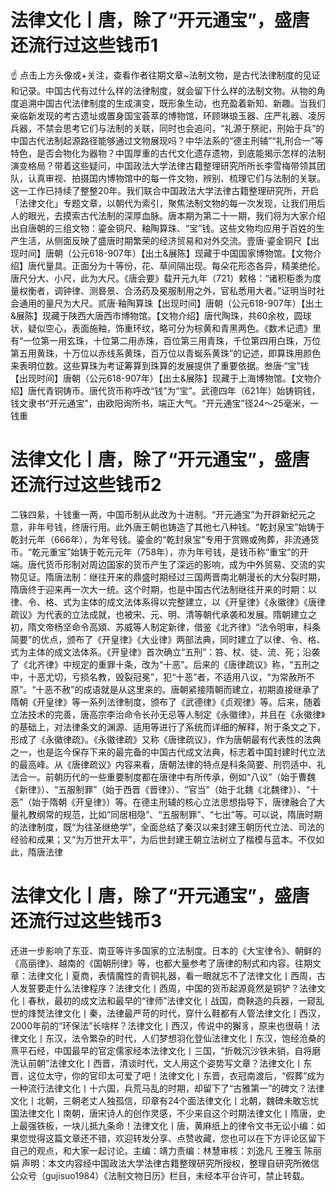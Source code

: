 # 法律文化丨唐，除了“开元通宝”，盛唐还流行过这些钱币1

☝ 点击上方头像或+关注，查看作者往期文章~法制文物，是古代法律制度的见证和记录。中国古代有过什么样的法律制度，就会留下什么样的法制文物。从物的角度追溯中国古代法律制度的生成演变，既形象生动，也充盈着新知、新趣。当我们亲临新发现的考古遗址或置身国宝荟萃的博物馆，环顾琳琅玉器、庄严礼器、凌厉兵器，不禁会思考它们与法制的关联，同时也会追问，“礼源于祭祀，刑始于兵”的中国古代法制起源路径能够通过文物展现吗？中华法系的“德主刑辅”“礼刑合一”等特色，是否会物化为器物？中国厚重的古代文化遗存遗物，到底能揭示怎样的法制演变格局？带着这些疑问，中国政法大学法律古籍整理研究所所长李雪梅带领其团队，认真审视、拍摄国内博物馆中的每一件文物，辨别、梳理它们与法制的关联。这一工作已持续了整整20年。我们联合中国政法大学法律古籍整理研究所，开启「法律文化」专题文章，以朝代为索引，聚焦法制文物的每一次发现，让我们用后人的眼光，去摸索古代法制的深厚血脉。唐本期为第二十一期，我们将为大家介绍出自唐朝的三组文物：鎏金铜尺、釉陶算珠、“宝”钱。这些文物均应用于百姓的生产生活，从侧面反映了盛唐时期繁荣的经济贸易和对外交流。壹唐·鎏金铜尺【出现时间】唐朝（公元618-907年）【出土&展陈】现藏于中国国家博物馆。【文物介绍】唐代量具。正面分为十等份，花、草间隔出现。每朵花形态各异，精美绝伦。唐尺分大、小尺，此为大尺。《唐会要》载开元九年（721）敕格：“诸积秬黍为度量权衡者，调钟律、测晷景、合汤药及冕服制用之外，官私悉用大者。”证明当时社会通用的量尺为大尺。贰唐·釉陶算珠【出现时间】唐朝（公元618-907年）【出土&展陈】现藏于陕西大唐西市博物馆。【文物介绍】唐代陶珠，共60余枚，圆球状，疑似空心，表面施釉，饰重环纹，略可分为棕黄和青黑两色。《数术记遗》里有“一位第一用玄珠，十位第二用赤珠，百位第三用青珠，千位第四用白珠，万位第五用黄珠，十万位以赤线系黄珠，百万位以青蜒系黄珠”的记述，即算珠用颜色来表明位数。这些算珠为考证筹算到珠算的发展提供了重要依据。叁唐·“宝”钱【出现时间】唐朝（公元618-907年）【出土&展陈】现藏于上海博物馆。【文物介绍】唐代青铜铸币。唐代货币称呼改“钱”为“宝”。武德四年（621年）始铸铜钱，钱文隶书“开元通宝”，由欧阳询所书，端正大气。“开元通宝”径24～25毫米，一钱重

# 法律文化丨唐，除了“开元通宝”，盛唐还流行过这些钱币2

二铢四絫，十钱重一两，中国币制从此改为十进制。“开元通宝”为开辟新纪元之意，非年号钱，终唐行用。此外唐王朝也铸造了其他七八种钱。“乾封泉宝”始铸于乾封元年（666年），为年号钱。鎏金的“乾封泉宝”专用于赏赐或殉葬，非流通货币。“乾元重宝”始铸于乾元元年（758年），亦为年号钱，是钱币称“重宝”的开端。唐代货币形制对周边国家的货币产生了深远的影响，成为中外贸易、交流的实物见证。隋唐法制：继往开来的鼎盛时期经过三国两晋南北朝漫长的大分裂时期，隋唐终于迎来再一次大一统。这个时期，也是中国古代法制继往开来的时期：以律、令、格、式为主体的成文法体系得以完整建立，以《开皇律》《永徽律》《唐律疏议》为代表的立法成就，也被宋、元、明、清等朝代承袭和发展。隋朝建立之初，隋文帝杨坚命令高熲、苏威等人制定新律，借鉴《北齐律》“法令明审，科条简要”的优点，颁布了《开皇律》《大业律》两部法典，同时建立了以律、令、格、式为主体的成文法体系。《开皇律》首次确立“五刑”：笞、杖、徒、流、死；沿袭了《北齐律》中规定的重罪十条，改为“十恶”。后来的《唐律疏议》称，“五刑之中，十恶尤切，亏损名教，毁裂冠冕”，犯“十恶”者，不适用八议，“为常赦所不原”。“十恶不赦”的成语就是从这里来的。唐朝紧接隋朝而建立，初期直接继承了隋朝《开皇律》等一系列法律制度，颁布了《武德律》《贞观律》等。后来，随着立法技术的完善，唐高宗李治命令长孙无忌等人制定《永徽律》，并且在《永徽律》的基础上，对法律条文的渊源、适用等进行了系统而详细的解释，附于条文之下，形成了《永徽律疏》。《永徽律疏》又称《唐律疏议》，作为唐朝最有代表性的法典之一，也是迄今保存下来的最完备的中国古代成文法典，标志着中国封建时代立法的最高峰。从《唐律疏议》内容来看，唐朝法律的特点是科条简要、刑罚适中、礼法合一。前朝历代的一些重要制度都在唐律中有所传承，例如“八议”（始于曹魏《新律》）、“五服制罪”（始于西晋《晋律》）、“官当”（始于北魏《北魏律》）、“十恶”（始于隋朝《开皇律》）等。在德主刑辅的核心立法思想指导下，唐律融合了大量礼教纲常的规范，比如“同居相隐”、“五服制罪”、“七出”等。可以说，隋唐时期的法律制度，既“为往圣继绝学”，全面总结了秦汉以来封建王朝历代立法、司法的经验和成果；又“为万世开太平”，为后世封建王朝立法树立了楷模与蓝本。不仅如此，隋唐法律

# 法律文化丨唐，除了“开元通宝”，盛唐还流行过这些钱币3

还进一步影响了东亚、南亚等许多国家的立法制度。日本的《大宝律令》、朝鲜的《高丽律》、越南的《国朝刑律》等，也都大量参考了唐律的制式和内容。往期文章：法律文化丨夏商，表情魔性的青铜礼器，看一眼就忘不了法律文化丨西周，古人发誓要走什么法律程序？法律文化丨西周，中国的货币起源竟然是铜铲？法律文化丨春秋，最初的成文法和最早的“律师”法律文化丨战国，商鞅造的兵器，一窥乱世的烽燹法律文化丨秦，法律最严苛的时代，穿什么鞋都有人管法律文化丨西汉，2000年前的“环保法”长啥样？法律文化丨西汉，传说中的獬豸，原来也很萌！法律文化丨东汉，法令繁杂的时代，人们梦想羽化登仙法律文化丨东汉，饱经沧桑的熹平石经，中国最早的官定儒家经本法律文化丨三国，“折戟沉沙铁未销，自将磨洗认前朝”法律文化丨西晋，清谈时代，文人用这个姿势写文章？法律文化丨东晋，这位太守，你的官印太可爱了吧！法律文化丨东晋，衣冠南渡后，“假葬”成为一种流行法律文化丨十六国，兵荒马乱的时期，却留下了“古雅第一”的碑文？​法律文化丨北朝，三朝老丈人独孤信，印章有24个面法律文化丨北朝，魏碑未敢忘忧国法律文化丨南朝，唐宋诗人的创作灵感，不少来自这个时期法律文化丨隋唐，史上最强铁板，一块儿抵九条命！法律文化丨唐，黄麻纸上的律令文书无讼小编：如果您觉得这篇文章还不错，欢迎转发分享、点赞收藏，您也可以在下方评论区留下自己的观点，和大家一起讨论。主编：靖力责编：林慧审核：刘逸凡 王雅玉 陈丽娟 声明：本文内容经中国政法大学法律古籍整理研究所授权，整理自研究所微信公众号（gujisuo1984）《法制文物日历》栏目，未经本平台许可，禁止转载。

